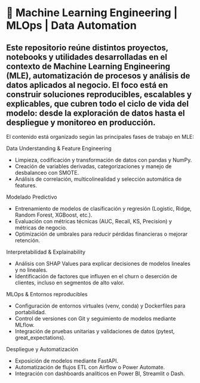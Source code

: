 # **🧠 Machine Learning Engineering | MLOps | Data Automation**
Este repositorio reúne distintos proyectos, notebooks y utilidades desarrolladas en el contexto de Machine Learning Engineering (MLE), automatización de procesos y análisis de datos aplicados al negocio.
El foco está en construir soluciones reproducibles, escalables y explicables, que cubren todo el ciclo de vida del modelo: desde la exploración de datos hasta el despliegue y monitoreo en producción.
-----
El contenido está organizado según las principales fases de trabajo en MLE:

Data Understanding & Feature Engineering
- Limpieza, codificación y transformación de datos con pandas y NumPy.
- Creación de variables derivadas, categorizaciones y manejo de desbalanceo con SMOTE.
- Análisis de correlación, multicolinealidad y selección automática de features.

Modelado Predictivo

- Entrenamiento de modelos de clasificación y regresión (Logistic, Ridge, Random Forest, XGBoost, etc.).
- Evaluación con métricas técnicas (AUC, Recall, KS, Precision) y métricas de negocio.
- Optimización de umbrales para reducir pérdidas financieras o mejorar retención.

Interpretabilidad & Explainability

- Análisis con SHAP Values para explicar decisiones de modelos lineales y no lineales.
- Identificación de factores que influyen en el churn o deserción de clientes, incluso en segmentos de alto valor.

MLOps & Entornos reproducibles

- Configuración de entornos virtuales (venv, conda) y Dockerfiles para portabilidad.
- Control de versiones con Git y seguimiento de modelos mediante MLflow.
- Integración de pruebas unitarias y validaciones de datos (pytest, great_expectations).

Despliegue y Automatización

- Exposición de modelos mediante FastAPI.
- Automatización de flujos ETL con Airflow o Power Automate.
- Integración con dashboards analíticos en Power BI, Streamlit o Dash.
